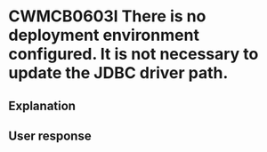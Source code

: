 # CWMCB0603I There is no deployment environment configured. It is not necessary to update the JDBC driver path.

## Explanation

## User response